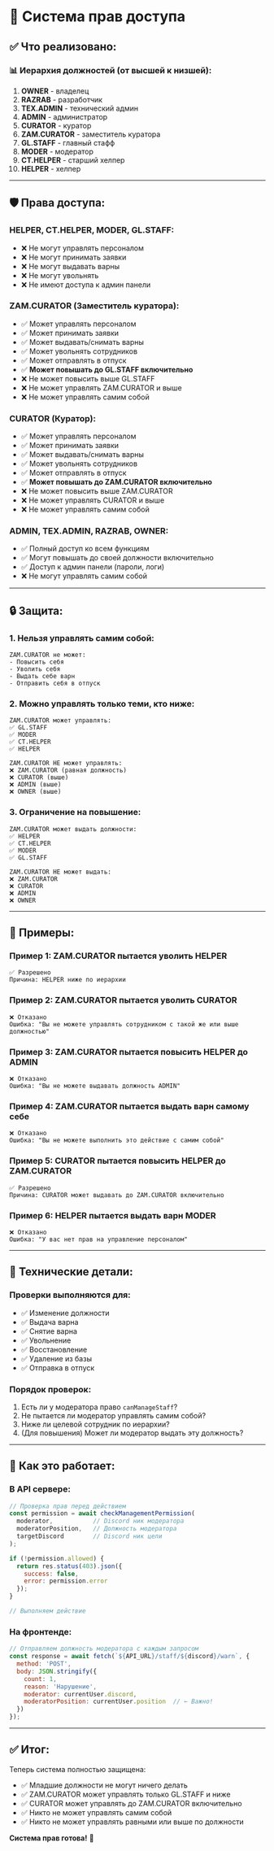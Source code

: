 # 🔐 Система прав доступа

## ✅ Что реализовано:

### 📊 Иерархия должностей (от высшей к низшей):

1. **OWNER** - владелец
2. **RAZRAB** - разработчик
3. **TEX.ADMIN** - технический админ
4. **ADMIN** - администратор
5. **CURATOR** - куратор
6. **ZAM.CURATOR** - заместитель куратора
7. **GL.STAFF** - главный стафф
8. **MODER** - модератор
9. **CT.HELPER** - старший хелпер
10. **HELPER** - хелпер

---

## 🛡️ Права доступа:

### **HELPER, CT.HELPER, MODER, GL.STAFF:**
- ❌ Не могут управлять персоналом
- ❌ Не могут принимать заявки
- ❌ Не могут выдавать варны
- ❌ Не могут увольнять
- ❌ Не имеют доступа к админ панели

### **ZAM.CURATOR (Заместитель куратора):**
- ✅ Может управлять персоналом
- ✅ Может принимать заявки
- ✅ Может выдавать/снимать варны
- ✅ Может увольнять сотрудников
- ✅ Может отправлять в отпуск
- ✅ **Может повышать до GL.STAFF включительно**
- ❌ Не может повысить выше GL.STAFF
- ❌ Не может управлять ZAM.CURATOR и выше
- ❌ Не может управлять самим собой

### **CURATOR (Куратор):**
- ✅ Может управлять персоналом
- ✅ Может принимать заявки
- ✅ Может выдавать/снимать варны
- ✅ Может увольнять сотрудников
- ✅ Может отправлять в отпуск
- ✅ **Может повышать до ZAM.CURATOR включительно**
- ❌ Не может повысить выше ZAM.CURATOR
- ❌ Не может управлять CURATOR и выше
- ❌ Не может управлять самим собой

### **ADMIN, TEX.ADMIN, RAZRAB, OWNER:**
- ✅ Полный доступ ко всем функциям
- ✅ Могут повышать до своей должности включительно
- ✅ Доступ к админ панели (пароли, логи)
- ❌ Не могут управлять самим собой

---

## 🔒 Защита:

### 1. **Нельзя управлять самим собой:**
```
ZAM.CURATOR не может:
- Повысить себя
- Уволить себя
- Выдать себе варн
- Отправить себя в отпуск
```

### 2. **Можно управлять только теми, кто ниже:**
```
ZAM.CURATOR может управлять:
✅ GL.STAFF
✅ MODER
✅ CT.HELPER
✅ HELPER

ZAM.CURATOR НЕ может управлять:
❌ ZAM.CURATOR (равная должность)
❌ CURATOR (выше)
❌ ADMIN (выше)
❌ OWNER (выше)
```

### 3. **Ограничение на повышение:**
```
ZAM.CURATOR может выдать должности:
✅ HELPER
✅ CT.HELPER
✅ MODER
✅ GL.STAFF

ZAM.CURATOR НЕ может выдать:
❌ ZAM.CURATOR
❌ CURATOR
❌ ADMIN
❌ OWNER
```

---

## 📝 Примеры:

### Пример 1: ZAM.CURATOR пытается уволить HELPER
```
✅ Разрешено
Причина: HELPER ниже по иерархии
```

### Пример 2: ZAM.CURATOR пытается уволить CURATOR
```
❌ Отказано
Ошибка: "Вы не можете управлять сотрудником с такой же или выше должностью"
```

### Пример 3: ZAM.CURATOR пытается повысить HELPER до ADMIN
```
❌ Отказано
Ошибка: "Вы не можете выдавать должность ADMIN"
```

### Пример 4: ZAM.CURATOR пытается выдать варн самому себе
```
❌ Отказано
Ошибка: "Вы не можете выполнить это действие с самим собой"
```

### Пример 5: CURATOR пытается повысить HELPER до ZAM.CURATOR
```
✅ Разрешено
Причина: CURATOR может выдавать до ZAM.CURATOR включительно
```

### Пример 6: HELPER пытается выдать варн MODER
```
❌ Отказано
Ошибка: "У вас нет прав на управление персоналом"
```

---

## 🔧 Технические детали:

### Проверки выполняются для:
- ✅ Изменение должности
- ✅ Выдача варна
- ✅ Снятие варна
- ✅ Увольнение
- ✅ Восстановление
- ✅ Удаление из базы
- ✅ Отправка в отпуск

### Порядок проверок:
1. Есть ли у модератора право `canManageStaff`?
2. Не пытается ли модератор управлять самим собой?
3. Ниже ли целевой сотрудник по иерархии?
4. (Для повышения) Может ли модератор выдать эту должность?

---

## 🚀 Как это работает:

### В API сервере:
```javascript
// Проверка прав перед действием
const permission = await checkManagementPermission(
  moderator,           // Discord ник модератора
  moderatorPosition,   // Должность модератора
  targetDiscord        // Discord ник цели
);

if (!permission.allowed) {
  return res.status(403).json({ 
    success: false, 
    error: permission.error 
  });
}

// Выполняем действие
```

### На фронтенде:
```javascript
// Отправляем должность модератора с каждым запросом
const response = await fetch(`${API_URL}/staff/${discord}/warn`, {
  method: 'POST',
  body: JSON.stringify({
    count: 1,
    reason: 'Нарушение',
    moderator: currentUser.discord,
    moderatorPosition: currentUser.position  // ← Важно!
  })
});
```

---

## ✅ Итог:

Теперь система полностью защищена:
- ✅ Младшие должности не могут ничего делать
- ✅ ZAM.CURATOR может управлять только GL.STAFF и ниже
- ✅ CURATOR может управлять до ZAM.CURATOR включительно
- ✅ Никто не может управлять самим собой
- ✅ Никто не может управлять равными или выше по должности

**Система прав готова!** 🎉
